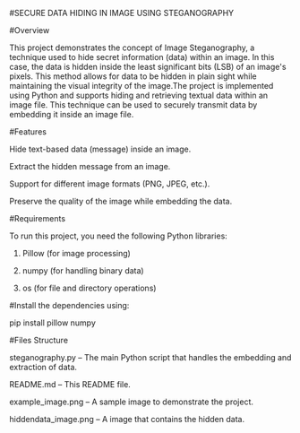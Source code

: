 #SECURE DATA HIDING IN IMAGE USING STEGANOGRAPHY


#Overview

This project demonstrates the concept of Image Steganography, a technique used to hide secret information (data) within an image. In this case, the data is hidden inside the least significant bits (LSB) of an image's pixels. This method allows for data to be hidden in plain sight while maintaining the visual integrity of the image.The project is implemented using Python and supports hiding and retrieving textual data within an image file. This technique can be used to securely transmit data by embedding it inside an image file.


#Features

Hide text-based data (message) inside an image.

Extract the hidden message from an image.

Support for different image formats (PNG, JPEG, etc.).

Preserve the quality of the image while embedding the data.


#Requirements

To run this project, you need the following Python libraries:

1. Pillow (for image processing)
  
2. numpy (for handling binary data)

3. os (for file and directory operations)


#Install the dependencies using:

pip install pillow numpy


#Files Structure

steganography.py – The main Python script that handles the embedding and extraction of data.

README.md – This README file.

example_image.png – A sample image to demonstrate the project.

hiddendata_image.png – A image that contains the hidden data.


